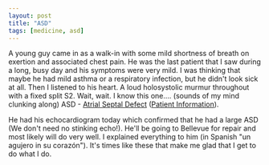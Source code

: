 ```yaml
---
layout: post
title: "ASD"
tags: [medicine, asd]
---
```

A young guy came in as a walk-in with some mild shortness of breath on exertion and associated chest pain. He was the last patient that I saw during a long, busy day and his symptoms were very mild. I was thinking that maybe he had mild asthma or a respiratory infection, but he didn't look sick at all. Then I listened to his heart. A loud holosystolic murmur throughout with a fixed split S2. Wait, wait. I know this one.... (sounds of my mind clunking along) ASD - [Atrial Septal Defect](http://www.heartpoint.com/congasd.html) ([Patient Information](http://www.ucsfhealth.org/childrens/medical_services/heart_center/congenital/conditions/atrial/signs.html)).

He had his echocardiogram today which confirmed that he had a large ASD (We don't need no stinking echo!). He'll be going to Bellevue for repair and most likely will do very well. I explained everything to him (in Spanish "un agujero in su coraz&oacute;n"). It's times like these that make me glad that I get to do what I do.

